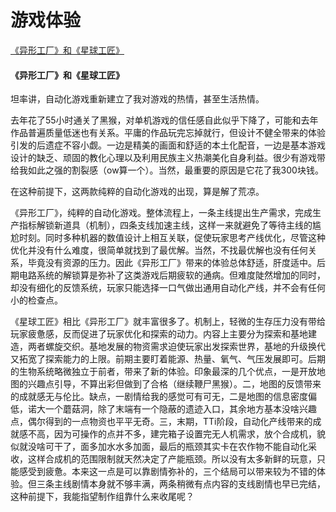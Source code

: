 # 游戏体验
[《异形工厂》和《星球工匠》](#异形工厂和星球工匠)

#### 《异形工厂》和《星球工匠》

坦率讲，自动化游戏重新建立了我对游戏的热情，甚至生活热情。

去年花了55小时通关了黑猴，对单机游戏的信任感自此似乎下降了，可能和去年作品普遍质量低迷也有关系。平庸的作品玩完忘掉就行，但设计不健全带来的体验引发的后遗症不容小觑。一边是精美的画面和舒适的本土化配音，一边是基本游戏设计的缺乏、顽固的教化心理以及利用民族主义热潮美化自身利益。很少有游戏带给我如此之强的割裂感（ow算一个）。当然，最重要的原因是它花了我300块钱。

在这种前提下，这两款纯粹的自动化游戏的出现，算是解了荒凉。

《异形工厂》，纯粹的自动化游戏。整体流程上，一条主线提出生产需求，完成生产指标解锁新道具（机制），四条支线加速主线，这样一来就避免了等待主线的尴尬时刻。同时多种机器的数值设计上相互关联，促使玩家思考产线优化，尽管这种优化并没有什么难度，很简单就找到了最优解。当然，不找最优解也没有任何关系，毕竟没有资源的压力。因此《异形工厂》带来的体验总体舒适，肝度适中。后期电路系统的解锁算是弥补了这类游戏后期疲软的通病。但难度陡然增加的同时，却没有细化的反馈系统，玩家只能选择一口气做出通用自动化产线，并不会有任何小的检查点。

《星球工匠》相比《异形工厂》就丰富很多了。机制上，轻微的生存压力没有带给玩家疲惫感，反而促进了玩家优化和探索的动力。内容上主要分为探索和基地建造，两者螺旋交织。基地发展的物资需求迫使玩家出发探索世界，基地的升级换代又拓宽了探索能力的上限。前期主要盯着能源、热量、氧气、气压发展即可。后期的生物系统略微独立于前者，带来了新的体验。印象最深的几个优点，一是开放地图的兴趣点引导，不算出彩但做到了合格（继续鞭尸黑猴）。二，地图的反馈带来的成就感无与伦比。缺点，一剧情给我的感觉可有可无，二是地图的信息密度偏低，诺大一个蘑菇洞，除了末端有一个隐蔽的遗迹入口，其余地方基本没啥兴趣点，偶尔得到的一点物资也平平无奇。三，末期，TTi阶段，自动化产线带来的成就感不高，因为可操作的点并不多，建完箱子设置完无人机需求，放个合成机，貌似就没啥可干了，面多加水水多加面，最后的瓶颈其实卡在农作物不能自动化采收，这样合成机的范围限制就天然决定了产能瓶颈。所以没有太多新鲜的玩意，只能感受到疲惫。本来这一点是可以靠剧情弥补的，三个结局可以带来较为不错的体验。但三条主线剧情本身就不够丰满，两条稍微有点内容的支线剧情也早已完结，这种前提下，我能指望制作组靠什么来收尾呢？